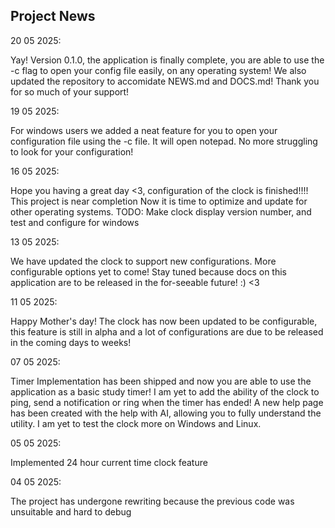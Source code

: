 ## Project News
20 05 2025:
    <p>
    Yay! Version 0.1.0, the application is finally complete, you are able to use the -c flag to open your config file easily, on any operating system!
    We also updated the repository to accomidate NEWS.md and DOCS.md! Thank you for so much of your support!
    </p>

19 05 2025:
    <p>
    For windows users we added a neat feature for you to open your configuration file using the -c file. It will open notepad. No more struggling to look for your configuration!
    </P>

16 05 2025:
    <p>
    Hope you having a great day <3, configuration of the clock is finished!!!! This project is near completion
    Now it is time to optimize and update for other operating systems. 
    TODO: Make clock display version number, and test and configure for windows
    </p>

13 05 2025:
    <p>
    We have updated the clock to support new configurations. More configurable options yet to come! Stay tuned because docs on this application are to be released in the for-seeable future! :) <3
    </p>

11 05 2025:
    <p>
    Happy Mother's day!
    The clock has now been updated to be configurable, this feature is still in alpha and a lot of configurations are due to be released in the coming days to weeks!
    </p>

07 05 2025:
    <p>
    Timer Implementation has been shipped and now you are able to use the application as a basic study timer!
    I am yet to add the ability of the clock to ping, send a notification or ring when the timer has ended!
    A new help page has been created with the help with AI, allowing you to fully understand the utility. 
    I am yet to test the clock more on Windows and Linux.
    </p>

05 05 2025:
    <p>
    Implemented 24 hour current time clock feature
    </p>

04 05 2025:
    <p>
    The project has undergone rewriting because the previous code was unsuitable and hard to debug
    </p>

